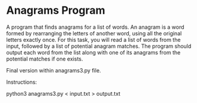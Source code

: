 # Anagrams Program 

A program that finds anagrams for a list of words. An anagram is a word formed by rearranging the letters of another word, using all the original letters exactly once. For this task, you will read a list of words from the input, followed by a list of potential anagram matches. The program should output each word from the list along with one of its anagrams from the potential matches if one exists.

Final version within anagrams3.py file.

Instructions:

python3 anagrams3.py < input.txt > output.txt
